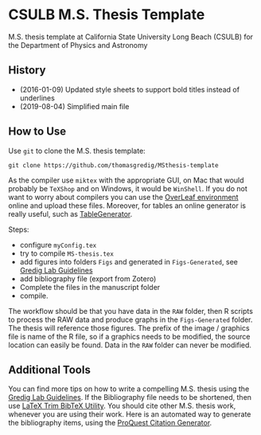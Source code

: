CSULB M.S. Thesis Template
==============

M.S. thesis template at California State University Long Beach (CSULB) for the Department of Physics and Astronomy

History
------

- (2016-01-09) Updated style sheets to support bold titles instead of underlines
- (2019-08-04) Simplified main file


How to Use
------

Use `git` to clone the M.S. thesis template:

    git clone https://github.com/thomasgredig/MSthesis-template

As the compiler use `miktex` with the appropriate GUI, on Mac that would probably be `TeXShop` and on Windows, it would be `WinShell`. If you do not want to worry about compilers
you can use the [OverLeaf environment](http://www.overleaf.com) online and upload these files. Moreover, for tables an online generator is
really useful, such as [TableGenerator](http://www.tablegenerator.com).

Steps:
+ configure `myConfig.tex`
+ try to compile `MS-thesis.tex`
+ add figures into folders `Figs` and generated in `Figs-Generated`, see [Gredig Lab Guidelines](https://github.com/thomasgredig/MSthesis-Guidelines)
+ add bibliography file (export from Zotero)
+ Complete the files in the manuscript folder
+ compile.

The workflow should be that you have data in the `RAW` folder, then R scripts to process the RAW data and produce graphs in the `Figs-Generated` folder. The thesis will reference those figures. The prefix of the image / graphics file is name of the R file, so if a graphics needs to be modified, the source location can easily be found. Data in the `RAW` folder can never be modified.

Additional Tools
----

You can find more tips on how to write a compelling M.S. thesis using the [Gredig Lab Guidelines](https://github.com/thomasgredig/MSthesis-Guidelines). If the Bibliography file needs to be shortened, then use [LaTeX Trim BibTeX Utility](https://github.com/thomasgredig/LaTeX-trim-BibTeX). You should cite other M.S. thesis work, whenever you are using their work. Here is an automated way to generate the bibliography items, using the [ProQuest Citation Generator](https://github.com/thomasgredig/MSthesis-ProQuest-Cite).
